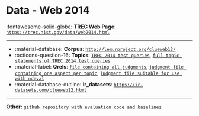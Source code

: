 # Data - Web 2014 

:fontawesome-solid-globe: **TREC Web Page**: [`https://trec.nist.gov/data/web2014.html`](https://trec.nist.gov/data/web2014.html)

---

- :material-database: **Corpus**: [`http://lemurproject.org/clueweb12/`](http://lemurproject.org/clueweb12/)
- :octicons-question-16: **Topics**: [`TREC 2014 test queries`](https://trec.nist.gov/data/web/2014/web2014.topics.txt), [`full topic statements of TREC 2014 test queries`](https://trec.nist.gov/data/web/2014/trec2014-topics.xml)
- :material-label: **Qrels**: [`file containing all judgments`](https://trec.nist.gov/data/web/2014/qrels.all.txt), [`judgment file containing one aspect per topic`](https://trec.nist.gov/data/web/2014/qrels.adhoc.txt), [`judgment file suitable for use with ndeval`](https://trec.nist.gov/data/web/2014/qrels.ndeval.txt)
- :material-database-outline: **ir_datasets**: [`https://ir-datasets.com/clueweb12.html`](https://ir-datasets.com/clueweb12.html)


---

**Other:** [`github repository with evaluation code and baselines`](http://github.com/trec-web/trec-web-2014)
